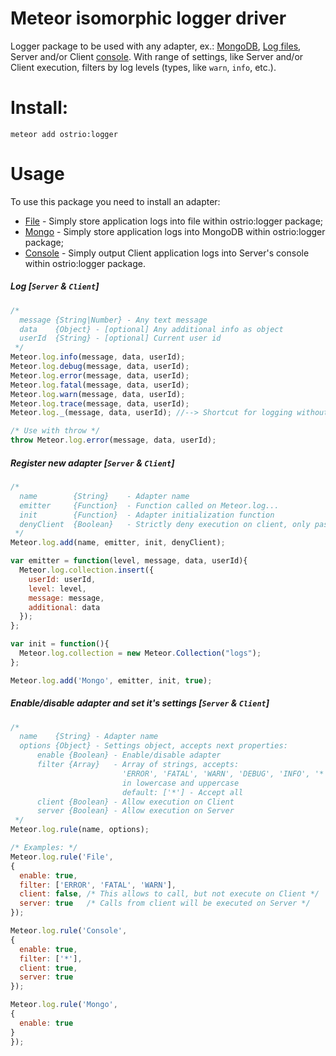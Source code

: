Meteor isomorphic logger driver
========
Logger package to be used with any adapter, ex.: [MongoDB](https://atmospherejs.com/ostrio/loggermongo), [Log files](https://atmospherejs.com/ostrio/loggerfile), Server and/or Client [console](https://atmospherejs.com/ostrio/loggerconsole). 
With range of settings, like Server and/or Client execution, filters by log levels (types, like `warn`, `info`, etc.).

Install:
========
```shell
meteor add ostrio:logger
```

Usage
========
To use this package you need to install an adapter:
 - [File](https://atmospherejs.com/ostrio/loggerfile) - Simply store application logs into file within ostrio:logger package;
 - [Mongo](https://atmospherejs.com/ostrio/loggermongo) - Simply store application logs into MongoDB within ostrio:logger package;
 - [Console](https://atmospherejs.com/ostrio/loggerconsole) - Simply output Client application logs into Server's console within ostrio:logger package.

##### Log [`Server` & `Client`]
```javascript
/*
  message {String|Number} - Any text message
  data    {Object} - [optional] Any additional info as object
  userId  {String} - [optional] Current user id
 */
Meteor.log.info(message, data, userId);
Meteor.log.debug(message, data, userId);
Meteor.log.error(message, data, userId);
Meteor.log.fatal(message, data, userId);
Meteor.log.warn(message, data, userId);
Meteor.log.trace(message, data, userId);
Meteor.log._(message, data, userId); //--> Shortcut for logging without message, e.g.: simple plain log

/* Use with throw */
throw Meteor.log.error(message, data, userId);
```

##### Register new adapter [`Server` & `Client`]
```javascript
/*
  name        {String}    - Adapter name
  emitter     {Function}  - Function called on Meteor.log...
  init        {Function}  - Adapter initialization function
  denyClient  {Boolean}   - Strictly deny execution on client, only pass via Meteor.methods
 */
Meteor.log.add(name, emitter, init, denyClient);

var emitter = function(level, message, data, userId){
  Meteor.log.collection.insert({
    userId: userId,
    level: level,
    message: message,
    additional: data
  });
};

var init = function(){
  Meteor.log.collection = new Meteor.Collection("logs");
};

Meteor.log.add('Mongo', emitter, init, true);
```

##### Enable/disable adapter and set it's settings [`Server` & `Client`]
```javascript
/*
  name    {String} - Adapter name
  options {Object} - Settings object, accepts next properties:
      enable {Boolean} - Enable/disable adapter
      filter {Array}   - Array of strings, accepts: 
                         'ERROR', 'FATAL', 'WARN', 'DEBUG', 'INFO', '*'
                         in lowercase and uppercase
                         default: ['*'] - Accept all
      client {Boolean} - Allow execution on Client
      server {Boolean} - Allow execution on Server
 */
Meteor.log.rule(name, options);

/* Examples: */
Meteor.log.rule('File', 
{
  enable: true,
  filter: ['ERROR', 'FATAL', 'WARN'],
  client: false, /* This allows to call, but not execute on Client */
  server: true   /* Calls from client will be executed on Server */
});

Meteor.log.rule('Console', 
{
  enable: true,
  filter: ['*'],
  client: true,
  server: true
});

Meteor.log.rule('Mongo',
{
  enable: true
}
});
```